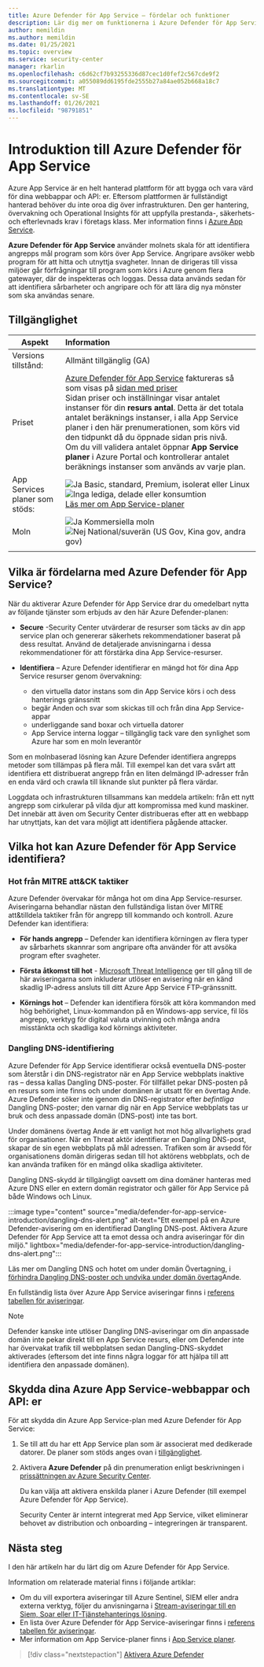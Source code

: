 ```yaml
---
title: Azure Defender för App Service – fördelar och funktioner
description: Lär dig mer om funktionerna i Azure Defender för App Service och hur du aktiverar det i din prenumeration
author: memildin
ms.author: memildin
ms.date: 01/25/2021
ms.topic: overview
ms.service: security-center
manager: rkarlin
ms.openlocfilehash: c6d62cf7b93255336d87cec1d0fef2c567cde9f2
ms.sourcegitcommit: a055089dd6195fde2555b27a84ae052b668a18c7
ms.translationtype: MT
ms.contentlocale: sv-SE
ms.lasthandoff: 01/26/2021
ms.locfileid: "98791851"
---
```

# <a name="introduction-to-azure-defender-for-app-service"></a>Introduktion till Azure Defender för App Service

Azure App Service är en helt hanterad plattform för att bygga och vara värd för dina webbappar och API: er. Eftersom plattformen är fullständigt hanterad behöver du inte oroa dig över infrastrukturen. Den ger hantering, övervakning och Operational Insights för att uppfylla prestanda-, säkerhets-och efterlevnads krav i företags klass. Mer information finns i [Azure App Service](https://azure.microsoft.com/services/app-service/).

**Azure Defender för App Service** använder molnets skala för att identifiera angrepps mål program som körs över App Service. Angripare avsöker webb program för att hitta och utnyttja svagheter. Innan de dirigeras till vissa miljöer går förfrågningar till program som körs i Azure genom flera gatewayer, där de inspekteras och loggas. Dessa data används sedan för att identifiera sårbarheter och angripare och för att lära dig nya mönster som ska användas senare.


## <a name="availability"></a>Tillgänglighet

|Aspekt|Information|
|----|:----|
|Versions tillstånd:|Allmänt tillgänglig (GA)|
|Priset|[Azure Defender för App Service](azure-defender.md) faktureras så som visas på [sidan med priser](security-center-pricing.md)<br>Sidan priser och inställningar visar antalet instanser för din **resurs antal**. Detta är det totala antalet beräknings instanser, i alla App Service planer i den här prenumerationen, som körs vid den tidpunkt då du öppnade sidan pris nivå.<br>Om du vill validera antalet öppnar **App Service planer** i Azure Portal och kontrollerar antalet beräknings instanser som används av varje plan.|
|App Services planer som stöds:|![Ja ](./media/icons/yes-icon.png) Basic, standard, Premium, isolerat eller Linux<br>![Inga ](./media/icons/no-icon.png) lediga, delade eller konsumtion<br>[Läs mer om App Service-planer](https://azure.microsoft.com/pricing/details/app-service/plans/)|
|Moln|![Ja](./media/icons/yes-icon.png) Kommersiella moln<br>![Nej](./media/icons/no-icon.png) National/suverän (US Gov, Kina gov, andra gov)|
|||

## <a name="what-are-the-benefits-of-azure-defender-for-app-service"></a>Vilka är fördelarna med Azure Defender för App Service?

När du aktiverar Azure Defender för App Service drar du omedelbart nytta av följande tjänster som erbjuds av den här Azure Defender-planen:

- **Secure** -Security Center utvärderar de resurser som täcks av din app service plan och genererar säkerhets rekommendationer baserat på dess resultat. Använd de detaljerade anvisningarna i dessa rekommendationer för att förstärka dina App Service-resurser.

- **Identifiera** – Azure Defender identifierar en mängd hot för dina App Service resurser genom övervakning:
    - den virtuella dator instans som din App Service körs i och dess hanterings gränssnitt
    - begär Anden och svar som skickas till och från dina App Service-appar
    - underliggande sand boxar och virtuella datorer
    - App Service interna loggar – tillgänglig tack vare den synlighet som Azure har som en moln leverantör

Som en molnbaserad lösning kan Azure Defender identifiera angrepps metoder som tillämpas på flera mål. Till exempel kan det vara svårt att identifiera ett distribuerat angrepp från en liten delmängd IP-adresser från en enda värd och crawla till liknande slut punkter på flera värdar.

Loggdata och infrastrukturen tillsammans kan meddela artikeln: från ett nytt angrepp som cirkulerar på vilda djur att kompromissa med kund maskiner. Det innebär att även om Security Center distribueras efter att en webbapp har utnyttjats, kan det vara möjligt att identifiera pågående attacker.


## <a name="what-threats-can-azure-defender-for-app-service-detect"></a>Vilka hot kan Azure Defender för App Service identifiera?

### <a name="threats-by-mitre-attck-tactics"></a>Hot från MITRE att&CK taktiker

Azure Defender övervakar för många hot om dina App Service-resurser. Aviseringarna behandlar nästan den fullständiga listan över MITRE att&tilldela taktiker från för angrepp till kommando och kontroll. Azure Defender kan identifiera:

- **För hands angrepp** – Defender kan identifiera körningen av flera typer av sårbarhets skannrar som angripare ofta använder för att avsöka program efter svagheter.

- **Första åtkomst till hot**  -  [Microsoft Threat Intelligence](https://go.microsoft.com/fwlink/?linkid=2128684) ger till gång till de här aviseringarna som inkluderar utlöser en avisering när en känd skadlig IP-adress ansluts till ditt Azure App Service FTP-gränssnitt.

- **Körnings hot** – Defender kan identifiera försök att köra kommandon med hög behörighet, Linux-kommandon på en Windows-app service, fil lös angrepp, verktyg för digital valuta utvinning och många andra misstänkta och skadliga kod körnings aktiviteter.

### <a name="dangling-dns-detection"></a>Dangling DNS-identifiering

Azure Defender för App Service identifierar också eventuella DNS-poster som återstår i din DNS-registrator när en App Service webbplats inaktive ras – dessa kallas Dangling DNS-poster. För tillfället pekar DNS-posten på en resurs som inte finns och under domänen är utsatt för en övertag Ande. Azure Defender söker inte igenom din DNS-registrator efter *befintliga* Dangling DNS-poster; den varnar dig när en App Service webbplats tas ur bruk och dess anpassade domän (DNS-post) inte tas bort.

Under domänens övertag Ande är ett vanligt hot mot hög allvarlighets grad för organisationer. När en Threat aktör identifierar en Dangling DNS-post, skapar de sin egen webbplats på mål adressen. Trafiken som är avsedd för organisationens domän dirigeras sedan till hot aktörens webbplats, och de kan använda trafiken för en mängd olika skadliga aktiviteter. 

Dangling DNS-skydd är tillgängligt oavsett om dina domäner hanteras med Azure DNS eller en extern domän registrator och gäller för App Service på både Windows och Linux.

:::image type="content" source="media/defender-for-app-service-introduction/dangling-dns-alert.png" alt-text="Ett exempel på en Azure Defender-avisering om en identifierad Dangling DNS-post. Aktivera Azure Defender för App Service att ta emot dessa och andra aviseringar för din miljö." lightbox="media/defender-for-app-service-introduction/dangling-dns-alert.png":::

Läs mer om Dangling DNS och hotet om under domän Övertagning, i [förhindra Dangling DNS-poster och undvika under domän övertag](../security/fundamentals/subdomain-takeover.md)Ande.

En fullständig lista över Azure App Service aviseringar finns i [referens tabellen för aviseringar](alerts-reference.md#alerts-azureappserv).

> [!NOTE]
> Defender kanske inte utlöser Dangling DNS-aviseringar om din anpassade domän inte pekar direkt till en App Service resurs, eller om Defender inte har övervakat trafik till webbplatsen sedan Dangling-DNS-skyddet aktiverades (eftersom det inte finns några loggar för att hjälpa till att identifiera den anpassade domänen).

## <a name="how-to-protect-your-azure-app-service-web-apps-and-apis"></a>Skydda dina Azure App Service-webbappar och API: er

För att skydda din Azure App Service-plan med Azure Defender för App Service:

1. Se till att du har ett App Service plan som är associerat med dedikerade datorer. De planer som stöds anges ovan i [tillgänglighet](#availability).

2. Aktivera **Azure Defender** på din prenumeration enligt beskrivningen i [prissättningen av Azure Security Center](security-center-pricing.md).

    Du kan välja att aktivera enskilda planer i Azure Defender (till exempel Azure Defender för App Service).

    Security Center är internt integrerat med App Service, vilket eliminerar behovet av distribution och onboarding – integreringen är transparent.


## <a name="next-steps"></a>Nästa steg

I den här artikeln har du lärt dig om Azure Defender för App Service. 

Information om relaterade material finns i följande artiklar: 

- Om du vill exportera aviseringar till Azure Sentinel, SIEM eller andra externa verktyg, följer du anvisningarna i [Stream-aviseringar till en Siem, Soar eller IT-Tjänstehanterings lösning](export-to-siem.md).
- En lista över Azure Defender för App Service-aviseringar finns i [referens tabellen för aviseringar](alerts-reference.md#alerts-azureappserv).
- Mer information om App Service-planer finns i [App Service planer](https://azure.microsoft.com/pricing/details/app-service/plans/).
> [!div class="nextstepaction"]
> [Aktivera Azure Defender](security-center-pricing.md)